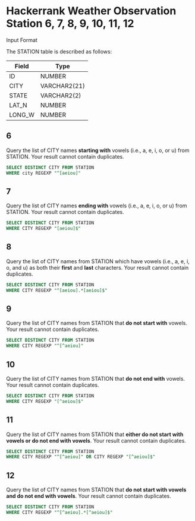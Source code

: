 # Hackerrank Weather Observation Station 6, 7, 8, 9, 10, 11, 12
Input Format

The STATION table is described as follows:

|Field|Type|
|-----|----|
|ID   |NUMBER|
|CITY | VARCHAR2(21)|
|STATE|VARCHAR2(2)|
|LAT_N|NUMBER|
|LONG_W|NUMBER|

## 6

Query the list of CITY names **starting with** vowels (i.e., a, e, i, o, or u) from STATION. Your result cannot contain duplicates.

```sql
SELECT DISTINCT CITY FROM STATION
WHERE city REGEXP "^[aeiou]"
```

## 7

Query the list of CITY names **ending with** vowels (i.e., a, e, i, o, or u) from STATION. Your result cannot contain duplicates.

```sql
SELECT DISTINCT CITY FROM STATION
WHERE CITY REGEXP "[aeiou]$"
```

## 8

Query the list of CITY names from STATION which have vowels (i.e., a, e, i, o, and u) as both their **first** and **last** characters. Your result cannot contain duplicates.

```sql
SELECT DISTINCT CITY FROM STATION
WHERE CITY REGEXP "^[aeiou].*[aeiou]$"
```

## 9

Query the list of CITY names from STATION that **do not start with** vowels. Your result cannot contain duplicates.

```sql
SELECT DISTINCT CITY FROM STATION
WHERE CITY REGEXP "^[^aeiou]"
```

## 10

Query the list of CITY names from STATION that **do not end with** vowels. Your result cannot contain duplicates.

```sql
SELECT DISTINCT CITY FROM STATION
WHERE CITY REGEXP "[^aeiou]$"
```
## 11

Query the list of CITY names from STATION that **either do not start with vowels or do not end with vowels**. Your result cannot contain duplicates.

```sql
SELECT DISTINCT CITY FROM STATION
WHERE CITY REGEXP "^[^aeiou]" OR CITY REGEXP "[^aeiou]$"
```

## 12

Query the list of CITY names from STATION that **do not start with vowels and do not end with vowels**. Your result cannot contain duplicates.

```sql
SELECT DISTINCT CITY FROM STATION
WHERE CITY REGEXP "^[^aeiou].*[^aeiou]$"
```
